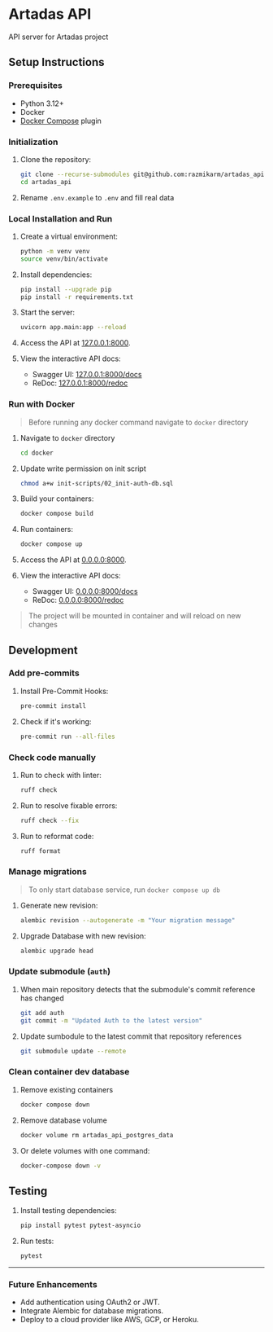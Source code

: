 # Artadas API

API server for Artadas project


## Setup Instructions

### Prerequisites

- Python 3.12+
- Docker
- [Docker Compose](https://docs.docker.com/compose/install/linux/#install-using-the-repository) plugin

### Initialization

1. Clone the repository:
   ```bash
   git clone --recurse-submodules git@github.com:razmikarm/artadas_api.git
   cd artadas_api
   ```

2. Rename `.env.example` to `.env` and fill real data 

### Local Installation and Run

1. Create a virtual environment:
   ```bash
   python -m venv venv
   source venv/bin/activate
   ```

2. Install dependencies:
   ```bash
   pip install --upgrade pip
   pip install -r requirements.txt
   ```

3. Start the server:
   ```bash
   uvicorn app.main:app --reload
   ```

4. Access the API at [127.0.0.1:8000](http://127.0.0.1:8000).

5. View the interactive API docs:
   - Swagger UI: [127.0.0.1:8000/docs](http://127.0.0.1:8000/docs)
   - ReDoc: [127.0.0.1:8000/redoc](http://127.0.0.1:8000/redoc)


### Run with Docker

> Before running any docker command navigate to `docker` directory

1. Navigate to `docker` directory
   ```bash
   cd docker
   ```

2. Update write permission on init script
   ```bash
   chmod a+w init-scripts/02_init-auth-db.sql
   ```

3. Build your containers:
   ```bash
   docker compose build
   ```

4. Run containers:
   ```bash
   docker compose up
   ```

5. Access the API at [0.0.0.0:8000](http://0.0.0.0:8000).

6. View the interactive API docs:
   - Swagger UI: [0.0.0.0:8000/docs](http://0.0.0.0:8000/docs)
   - ReDoc: [0.0.0.0:8000/redoc](http://0.0.0.0:8000/redoc)

> The project will be mounted in container and will reload on new changes


## Development

### Add pre-commits

1. Install Pre-Commit Hooks:
   ```bash
   pre-commit install
   ```

2. Check if it's working:
   ```bash
   pre-commit run --all-files
   ```

### Check code manually

1. Run to check with linter:
   ```bash
   ruff check
   ```

2. Run to resolve fixable errors:
   ```bash
   ruff check --fix
   ```

3. Run to reformat code:
   ```bash
   ruff format
   ```

### Manage migrations

> To only start database service, run `docker compose up db` 

1. Generate new revision:
   ```bash
   alembic revision --autogenerate -m "Your migration message"
   ```

2. Upgrade Database with new revision:
   ```bash
   alembic upgrade head
   ```

### Update submodule (`auth`)

1. When main repository detects that the submodule's commit reference has changed
   ```bash
   git add auth
   git commit -m "Updated Auth to the latest version"
   ```

2. Update sumbodule to the latest commit that repository references
   ```bash
   git submodule update --remote
   ```


### Clean container dev database

1. Remove existing containers
   ```bash
   docker compose down
   ```

2. Remove database volume
   ```bash
   docker volume rm artadas_api_postgres_data
   ```

3. Or delete volumes with one command:
   ```bash
   docker-compose down -v
   ```


## Testing

1. Install testing dependencies:
   ```bash
   pip install pytest pytest-asyncio
   ```

2. Run tests:
   ```bash
   pytest
   ```

---

### Future Enhancements
- Add authentication using OAuth2 or JWT.
- Integrate Alembic for database migrations.
- Deploy to a cloud provider like AWS, GCP, or Heroku.
